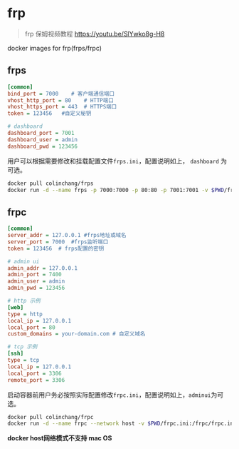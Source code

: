 # frp

> frp 保姆视频教程
https://youtu.be/SlYwko8g-H8


docker images for frp(frps/frpc)

## frps

```ini
[common]
bind_port = 7000    # 客户端通信端口
vhost_http_port = 80    # HTTP端口
vhost_https_port = 443  # HTTPS端口 
token = 123456   #自定义秘钥

# dashboard
dashboard_port = 7001
dashboard_user = admin
dashboard_pwd = 123456
```

用户可以根据需要修改和挂载配置文件`frps.ini`，配置说明如上， `dashboard` 为可选。

```bash
docker pull colinchang/frps
docker run -d --name frps -p 7000:7000 -p 80:80 -p 7001:7001 -v $PWD/frps.ini:/frps/frps.ini colinchang/frps
```

## frpc
```ini
[common]
server_addr = 127.0.0.1 #frps地址或域名
server_port = 7000  #frps监听端口
token = 123456  # frps配置的密钥

# admin ui
admin_addr = 127.0.0.1
admin_port = 7400
admin_user = admin
admin_pwd = 123456

# http 示例
[web]
type = http
local_ip = 127.0.0.1
local_port = 80
custom_domains = your-domain.com # 自定义域名

# tcp 示例
[ssh]
type = tcp
local_ip = 127.0.0.1
local_port = 3306
remote_port = 3306
```
启动容器前用户务必按照实际配置修改`frpc.ini`，配置说明如上，`adminui`为可选。

```bash
docker pull colinchang/frpc
docker run -d --name frpc --network host -v $PWD/frpc.ini:/frpc/frpc.ini colinchang/frpc
```
**docker host网络模式不支持 mac OS**

